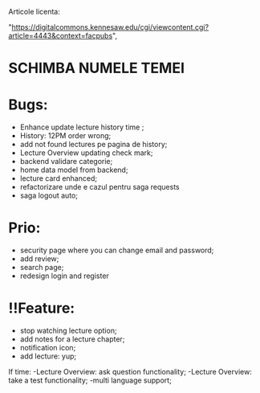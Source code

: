 Articole licenta:

"https://digitalcommons.kennesaw.edu/cgi/viewcontent.cgi?article=4443&context=facpubs",

# SCHIMBA NUMELE TEMEI

# Bugs:

- Enhance update lecture history time ;
- History: 12PM order wrong;
- add not found lectures pe pagina de history;
- Lecture Overview updating check mark;
- backend validare categorie;
- home data model from backend;
- lecture card enhanced;
- refactorizare unde e cazul pentru saga requests
- saga logout auto;

# Prio:

- security page where you can change email and password;
- add review;
- search page;
- redesign login and register

# !!Feature:

- stop watching lecture option;
- add notes for a lecture chapter;
- notification icon;
- add lecture: yup;

If time:
-Lecture Overview: ask question functionality;
-Lecture Overview: take a test functionality;
-multi language support;
